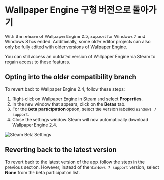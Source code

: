# Wallpaper Engine 구형 버전으로 돌아가기

With the release of Wallpaper Engine 2.5, support for Windows 7 and Windows 8 has ended. Additionally, some older editor projects can also only be fully edited with older versions of Wallpaper Engine.

You can still access an outdated version of Wallpaper Engine via Steam to regain access to these features.

## Opting into the older compatibility branch

To revert back to Wallpaper Engine 2.4, follow these steps:

1. Right-click on Wallpaper Engine in Steam and select **Properties**.
2. In the new window that appears, click on the **Betas** tab.
3. For the **Beta participation** option, select the version labelled `Windows 7 support`.
4. Close the settings window. Steam will now automatically download Wallpaper Engine 2.4.

![Steam Beta Settings](/img/faq/windows7support.jpg)

## Reverting back to the latest version

To revert back to the latest version of the app, follow the steps in the previous section. However, instead of the `Windows 7 support` version, select **None** from the beta participation list.